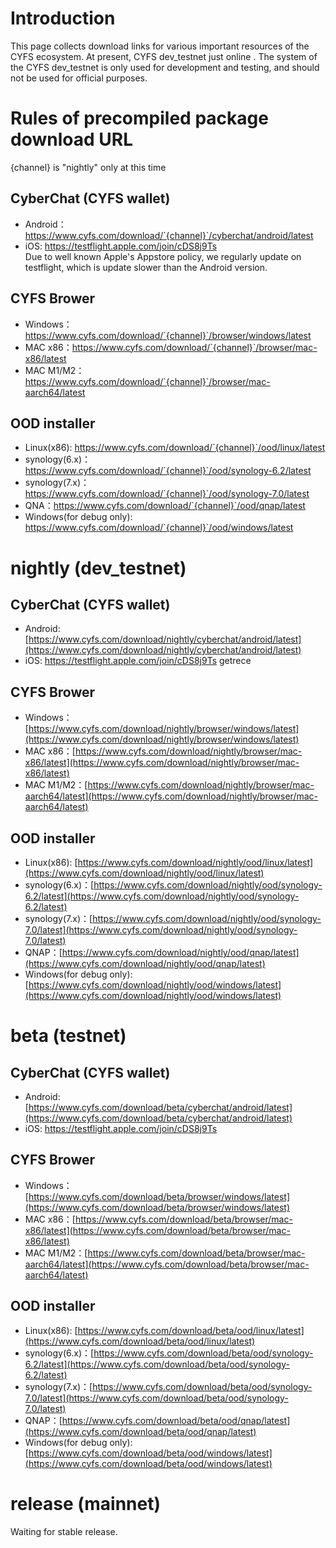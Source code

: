 # Introduction

This page collects download links for various important resources of the CYFS ecosystem. At present, CYFS dev_testnet just online . The system of the CYFS dev_testnet is only used for development and testing, and should not be used for official purposes.    

# Rules of precompiled package download URL
{channel} is "nightly" only at this time

## CyberChat (CYFS wallet)
- Android：https://www.cyfs.com/download/`{channel}`/cyberchat/android/latest
- iOS: https://testflight.apple.com/join/cDS8j9Ts    
     Due to well known Apple's Appstore policy, we regularly update on testflight, which is update slower than the Android version.

## CYFS Brower
- Windows：https://www.cyfs.com/download/`{channel}`/browser/windows/latest
- MAC x86：https://www.cyfs.com/download/`{channel}`/browser/mac-x86/latest
- MAC M1/M2：https://www.cyfs.com/download/`{channel}`/browser/mac-aarch64/latest


## OOD installer
- Linux(x86): https://www.cyfs.com/download/`{channel}`/ood/linux/latest
- synology(6.x)：https://www.cyfs.com/download/`{channel}`/ood/synology-6.2/latest
- synology(7.x)：https://www.cyfs.com/download/`{channel}`/ood/synology-7.0/latest
- QNA：https://www.cyfs.com/download/`{channel}`/ood/qnap/latest
- Windows(for debug only): https://www.cyfs.com/download/`{channel}`/ood/windows/latest
        
# nightly (dev_testnet)
## CyberChat (CYFS wallet)
- Android: [https://www.cyfs.com/download/nightly/cyberchat/android/latest](https://www.cyfs.com/download/nightly/cyberchat/android/latest)   
- iOS:     https://testflight.apple.com/join/cDS8j9Ts getrece

## CYFS Brower
- Windows：[https://www.cyfs.com/download/nightly/browser/windows/latest](https://www.cyfs.com/download/nightly/browser/windows/latest)
- MAC x86：[https://www.cyfs.com/download/nightly/browser/mac-x86/latest](https://www.cyfs.com/download/nightly/browser/mac-x86/latest)
- MAC M1/M2：[https://www.cyfs.com/download/nightly/browser/mac-aarch64/latest](https://www.cyfs.com/download/nightly/browser/mac-aarch64/latest)

## OOD installer
- Linux(x86): [https://www.cyfs.com/download/nightly/ood/linux/latest](https://www.cyfs.com/download/nightly/ood/linux/latest)
- synology(6.x)：[https://www.cyfs.com/download/nightly/ood/synology-6.2/latest](https://www.cyfs.com/download/nightly/ood/synology-6.2/latest)
- synology(7.x)：[https://www.cyfs.com/download/nightly/ood/synology-7.0/latest](https://www.cyfs.com/download/nightly/ood/synology-7.0/latest)
- QNAP：[https://www.cyfs.com/download/nightly/ood/qnap/latest](https://www.cyfs.com/download/nightly/ood/qnap/latest)
- Windows(for debug only): [https://www.cyfs.com/download/nightly/ood/windows/latest](https://www.cyfs.com/download/nightly/ood/windows/latest)

# beta (testnet)
## CyberChat (CYFS wallet)
- Android: [https://www.cyfs.com/download/beta/cyberchat/android/latest](https://www.cyfs.com/download/beta/cyberchat/android/latest)   
- iOS:     https://testflight.apple.com/join/cDS8j9Ts 

## CYFS Brower
- Windows：[https://www.cyfs.com/download/beta/browser/windows/latest](https://www.cyfs.com/download/beta/browser/windows/latest)
- MAC x86：[https://www.cyfs.com/download/beta/browser/mac-x86/latest](https://www.cyfs.com/download/beta/browser/mac-x86/latest)
- MAC M1/M2：[https://www.cyfs.com/download/beta/browser/mac-aarch64/latest](https://www.cyfs.com/download/beta/browser/mac-aarch64/latest)

## OOD installer
- Linux(x86): [https://www.cyfs.com/download/beta/ood/linux/latest](https://www.cyfs.com/download/beta/ood/linux/latest)
- synology(6.x)：[https://www.cyfs.com/download/beta/ood/synology-6.2/latest](https://www.cyfs.com/download/beta/ood/synology-6.2/latest)
- synology(7.x)：[https://www.cyfs.com/download/beta/ood/synology-7.0/latest](https://www.cyfs.com/download/beta/ood/synology-7.0/latest)
- QNAP：[https://www.cyfs.com/download/beta/ood/qnap/latest](https://www.cyfs.com/download/beta/ood/qnap/latest)
- Windows(for debug only): [https://www.cyfs.com/download/beta/ood/windows/latest](https://www.cyfs.com/download/beta/ood/windows/latest)

# release (mainnet)
Waiting for stable release.